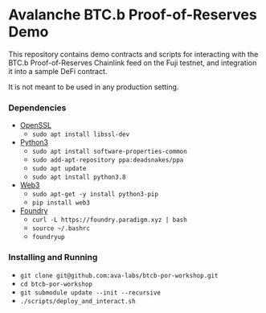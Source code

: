 # Avalanche BTC.b Proof-of-Reserves Demo

This repository contains demo contracts and scripts for interacting with the BTC.b Proof-of-Reserves
Chainlink feed on the Fuji testnet, and integration it into a sample DeFi contract.

It is not meant to be used in any production setting.

### Dependencies
- [OpenSSL](https://www.openssl.org/)
  - `sudo apt install libssl-dev`
- [Python3](https://www.python.org/downloads/)
  - `sudo apt install software-properties-common`
  - `sudo add-apt-repository ppa:deadsnakes/ppa`
  - `sudo apt update`
  - `sudo apt install python3.8`
- [Web3](https://pypi.org/project/web3/)
  - `sudo apt-get -y install python3-pip`
  - `pip install web3`
- [Foundry](https://github.com/foundry-rs/foundry)
  - `curl -L https://foundry.paradigm.xyz | bash`
  - `source ~/.bashrc`
  - `foundryup`

### Installing and Running
- `git clone git@github.com:ava-labs/btcb-por-workshop.git`
- `cd btcb-por-workshop`
- `git submodule update --init --recursive`
- `./scripts/deploy_and_interact.sh`

